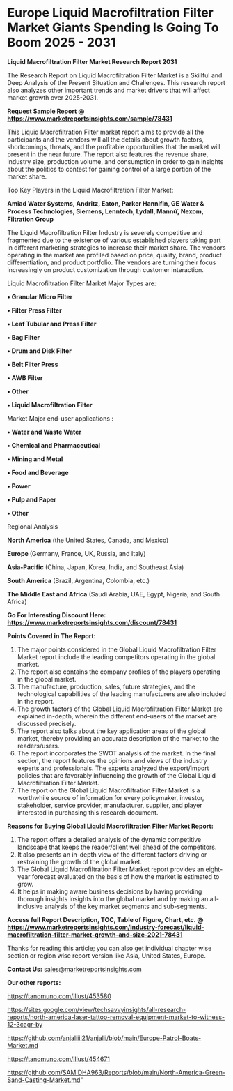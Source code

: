 # Europe Liquid Macrofiltration Filter Market Giants Spending Is Going To Boom 2025 - 2031

<strong>Liquid Macrofiltration Filter Market Research Report 2031</strong>

The Research Report on Liquid Macrofiltration Filter Market is a Skillful and Deep Analysis of the Present Situation and Challenges. This research report also analyzes other important trends and market drivers that will affect market growth over 2025-2031.

<strong>Request Sample Report @ <a href=https://www.marketreportsinsights.com/sample/78431>https://www.marketreportsinsights.com/sample/78431</a></strong>

This Liquid Macrofiltration Filter market report aims to provide all the participants and the vendors will all the details about growth factors, shortcomings, threats, and the profitable opportunities that the market will present in the near future. The report also features the revenue share, industry size, production volume, and consumption in order to gain insights about the politics to contest for gaining control of a large portion of the market share.

Top Key Players in the Liquid Macrofiltration Filter Market:

<strong>Amiad Water Systems, Andritz, Eaton, Parker Hannifin, GE Water & Process Technologies, Siemens, Lenntech, Lydall, Mannứꙺ, Nexom, Filtration Group</strong>

The Liquid Macrofiltration Filter Industry is severely competitive and fragmented due to the existence of various established players taking part in different marketing strategies to increase their market share. The vendors operating in the market are profiled based on price, quality, brand, product differentiation, and product portfolio. The vendors are turning their focus increasingly on product customization through customer interaction.

Liquid Macrofiltration Filter Market Major Types are:

<strong>• Granular Micro Filter

• Filter Press Filter

• Leaf Tubular and Press Filter

• Bag Filter

• Drum and Disk Filter

• Belt Filter Press

• AWB Filter

• Other

• Liquid Macrofiltration Filter</strong>

Market Major end-user applications :

<strong>• Water and Waste Water

• Chemical and Pharmaceutical

• Mining and Metal

• Food and Beverage

• Power

• Pulp and Paper

• Other</strong>

Regional Analysis

</u><strong><b>North America</b></strong> (the United States, Canada, and Mexico)

<strong><b>Europe </b></strong>(Germany, France, UK, Russia, and Italy)

<strong><b>Asia-Pacific</b></strong> (China, Japan, Korea, India, and Southeast Asia)

<strong><b>South America</b></strong> (Brazil, Argentina, Colombia, etc.)

<strong><b>The Middle East and Africa</b></strong> (Saudi Arabia, UAE, Egypt, Nigeria, and South Africa)

<strong>Go For Interesting Discount Here: <a href=https://www.marketreportsinsights.com/discount/78431>https://www.marketreportsinsights.com/discount/78431</a></strong>

<strong>Points Covered in The Report:</strong>
<ol>
  <li>The major points considered in the Global Liquid Macrofiltration Filter Market report include the leading competitors operating in the global market.</li>
  <li>The report also contains the company profiles of the players operating in the global market.</li>
  <li>The manufacture, production, sales, future strategies, and the technological capabilities of the leading manufacturers are also included in the report.</li>
  <li>The growth factors of the Global Liquid Macrofiltration Filter Market are explained in-depth, wherein the different end-users of the market are discussed precisely.</li>
  <li>The report also talks about the key application areas of the global market, thereby providing an accurate description of the market to the readers/users.</li>
  <li>The report incorporates the SWOT analysis of the market. In the final section, the report features the opinions and views of the industry experts and professionals. The experts analyzed the export/import policies that are favorably influencing the growth of the Global Liquid Macrofiltration Filter Market.</li>
  <li>The report on the Global Liquid Macrofiltration Filter Market is a worthwhile source of information for every policymaker, investor, stakeholder, service provider, manufacturer, supplier, and player interested in purchasing this research document.</li>
</ol>
<strong>Reasons for Buying Global Liquid Macrofiltration Filter Market Report:</strong>

<ol>
  <li>The report offers a detailed analysis of the dynamic competitive landscape that keeps the reader/client well ahead of the competitors.</li>
  <li>It also presents an in-depth view of the different factors driving or restraining the growth of the global market.</li>
  <li>The Global Liquid Macrofiltration Filter Market report provides an eight-year forecast evaluated on the basis of how the market is estimated to grow.</li>
  <li>It helps in making aware business decisions by having providing thorough insights insights into the global market and by making an all-inclusive analysis of the key market segments and sub-segments.</li>
</ol>
<strong>Access full Report Description, TOC, Table of Figure, Chart, etc. @ <a href=https://www.marketreportsinsights.com/industry-forecast/liquid-macrofiltration-filter-market-growth-and-size-2021-78431>https://www.marketreportsinsights.com/industry-forecast/liquid-macrofiltration-filter-market-growth-and-size-2021-78431</a></strong>


Thanks for reading this article; you can also get individual chapter wise section or region wise report version like Asia, United States, Europe.

<strong>Contact Us:</strong>
sales@marketreportsinsights.com

<strong>Our other reports:</strong>

<a href=https://tanomuno.com/illust/453580>https://tanomuno.com/illust/453580</a>

<a href=https://sites.google.com/view/techsavvyinsights/all-research-reports/north-america-laser-tattoo-removal-equipment-market-to-witness-12-3cagr-by>https://sites.google.com/view/techsavvyinsights/all-research-reports/north-america-laser-tattoo-removal-equipment-market-to-witness-12-3cagr-by</a>

<a href=https://github.com/anjaliiii21/anjalii/blob/main/Europe-Patrol-Boats-Market.md>https://github.com/anjaliiii21/anjalii/blob/main/Europe-Patrol-Boats-Market.md</a>

<a href=https://tanomuno.com/illust/454671>https://tanomuno.com/illust/454671</a>

<a href=https://github.com/SAMIDHA963/Reports/blob/main/North-America-Green-Sand-Casting-Market.md>https://github.com/SAMIDHA963/Reports/blob/main/North-America-Green-Sand-Casting-Market.md</a>"
